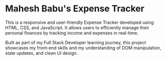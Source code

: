 # Mahesh Babu's Expense Tracker
This is a responsive and user-friendly Expense Tracker developed using HTML, CSS, and JavaScript. It allows users to efficiently manage their personal finances by tracking income and expenses in real-time.

Built as part of my Full Stack Developer learning journey, this project showcases my front-end skills and my understanding of DOM manipulation, state updates, and clean UI design.
